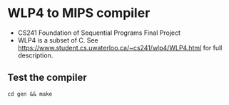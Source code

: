 WLP4 to MIPS compiler 
==================

* CS241 Foundation of Sequential Programs Final Project
* WLP4 is a subset of C. See https://www.student.cs.uwaterloo.ca/~cs241/wlp4/WLP4.html for full description.

Test the compiler
-------------------
`cd gen && make`
